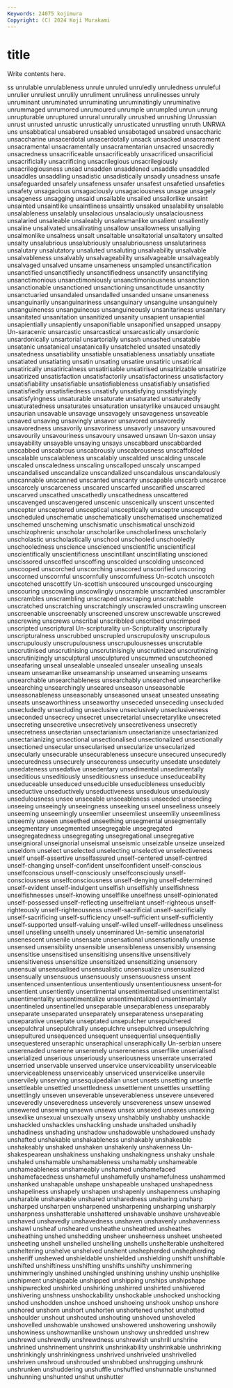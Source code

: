 ```yaml
---
Keywords: 24075 kojimura
Copyright: (C) 2024 Koji Murakami
---
```


# title

Write contents here.



ss
unrulable unrulableness unrule unruled unruledly unruledness unruleful unrulier unruliest unrulily
unruliment unruliness unrulinesses unruly unruminant unruminated unruminating unruminatingly unruminative unrummaged
unrumored unrumoured unrumple unrumpled unrun unrung unrupturable unruptured unrural unrurally
unrushed unrushing Unrussian unrust unrusted unrustic unrustically unrusticated unrustling unruth
UNRWA uns unsabbatical unsabered unsabled unsabotaged unsabred unsaccharic unsaccharine unsacerdotal
unsacerdotally unsack unsacked unsacrament unsacramental unsacramentally unsacramentarian unsacred unsacredly unsacredness
unsacrificeable unsacrificeably unsacrificed unsacrificial unsacrificially unsacrificing unsacrilegious unsacrilegiously unsacrilegiousness unsad
unsadden unsaddened unsaddle unsaddled unsaddles unsaddling unsadistic unsadistically unsadly unsadness
unsafe unsafeguarded unsafely unsafeness unsafer unsafest unsafetied unsafeties unsafety unsagacious
unsagaciously unsagaciousness unsage unsagely unsageness unsagging unsaid unsailable unsailed unsailorlike
unsaint unsainted unsaintlike unsaintliness unsaintly unsaked unsalability unsalable unsalableness unsalably
unsalacious unsalaciously unsalaciousness unsalaried unsaleable unsaleably unsalesmanlike unsalient unsaliently unsaline
unsalivated unsalivating unsallow unsallowness unsallying unsalmonlike unsalness unsalt unsaltable unsaltatorial
unsaltatory unsalted unsalty unsalubrious unsalubriously unsalubriousness unsalutariness unsalutary unsalutatory unsaluted
unsaluting unsalvability unsalvable unsalvableness unsalvably unsalvageability unsalvageable unsalvageably unsalvaged unsalved
unsame unsameness unsampled unsanctification unsanctified unsanctifiedly unsanctifiedness unsanctify unsanctifying unsanctimonious
unsanctimoniously unsanctimoniousness unsanction unsanctionable unsanctioned unsanctioning unsanctitude unsanctity unsanctuaried unsandaled
unsandalled unsanded unsane unsaneness unsanguinarily unsanguinariness unsanguinary unsanguine unsanguinely unsanguineness
unsanguineous unsanguineously unsanitariness unsanitary unsanitated unsanitation unsanitized unsanity unsapient unsapiential
unsapientially unsapiently unsaponifiable unsaponified unsapped unsappy Un-saracenic unsarcastic unsarcastical unsarcastically
unsardonic unsardonically unsartorial unsartorially unsash unsashed unsatable unsatanic unsatanical unsatanically
unsatcheled unsated unsatedly unsatedness unsatiability unsatiable unsatiableness unsatiably unsatiate unsatiated
unsatiating unsatin unsating unsatire unsatiric unsatirical unsatirically unsatiricalness unsatirisable unsatirised
unsatirizable unsatirize unsatirized unsatisfaction unsatisfactorily unsatisfactoriness unsatisfactory unsatisfiability unsatisfiable unsatisfiableness
unsatisfiably unsatisfied unsatisfiedly unsatisfiedness unsatisfy unsatisfying unsatisfyingly unsatisfyingness unsaturable unsaturate
unsaturated unsaturatedly unsaturatedness unsaturates unsaturation unsatyrlike unsauced unsaught unsaurian unsavable
unsavage unsavagely unsavageness unsaveable unsaved unsaving unsavingly unsavor unsavored unsavoredly
unsavoredness unsavorily unsavoriness unsavorly unsavory unsavoured unsavourily unsavouriness unsavoury unsawed
unsawn Un-saxon unsay unsayability unsayable unsaying unsays unscabbard unscabbarded unscabbed
unscabrous unscabrously unscabrousness unscaffolded unscalable unscalableness unscalably unscalded unscalding unscale
unscaled unscaledness unscaling unscalloped unscaly unscamped unscandalised unscandalize unscandalized unscandalous
unscandalously unscannable unscanned unscanted unscanty unscapable unscarb unscarce unscarcely unscarceness
unscared unscarfed unscarified unscarred unscarved unscathed unscathedly unscathedness unscattered unscavenged
unscavengered unscenic unscenically unscent unscented unscepter unsceptered unsceptical unsceptically unsceptre
unsceptred unscheduled unschematic unschematically unschematised unschematized unschemed unscheming unschismatic unschismatical
unschizoid unschizophrenic unscholar unscholarlike unscholarliness unscholarly unscholastic unscholastically unschool unschooled
unschooledly unschooledness unscience unscienced unscientific unscientifical unscientifically unscientificness unscintillant unscintillating
unscioned unscissored unscoffed unscoffing unscolded unscolding unsconced unscooped unscorched unscorching
unscored unscorified unscoring unscorned unscornful unscornfully unscornfulness Un-scotch unscotch unscotched
unscottify Un-scottish unscoured unscourged unscourging unscouring unscowling unscowlingly unscramble unscrambled
unscrambler unscrambles unscrambling unscraped unscraping unscratchable unscratched unscratching unscratchingly unscrawled
unscrawling unscreen unscreenable unscreenably unscreened unscrew unscrewable unscrewed unscrewing unscrews
unscribal unscribbled unscribed unscrimped unscripted unscriptural Un-scripturality un-Scripturality unscripturally unscripturalness
unscrubbed unscrupled unscrupulosity unscrupulous unscrupulously unscrupulousness unscrupulousnesses unscrutable unscrutinised unscrutinising
unscrutinisingly unscrutinized unscrutinizing unscrutinizingly unsculptural unsculptured unscummed unscutcheoned unseafaring unseal
unsealable unsealed unsealer unsealing unseals unseam unseamanlike unseamanship unseamed unseaming
unseams unsearchable unsearchableness unsearchably unsearched unsearcherlike unsearching unsearchingly unseared unseason
unseasonable unseasonableness unseasonably unseasoned unseat unseated unseating unseats unseaworthiness unseaworthy
unseceded unseceding unsecluded unsecludedly unsecluding unseclusive unseclusively unseclusiveness unseconded unsecrecy
unsecret unsecretarial unsecretarylike unsecreted unsecreting unsecretive unsecretively unsecretiveness unsecretly unsecretness
unsectarian unsectarianism unsectarianize unsectarianized unsectarianizing unsectional unsectionalised unsectionalized unsectionally unsectioned
unsecular unsecularised unsecularize unsecularized unsecularly unsecurable unsecurableness unsecure unsecured unsecuredly
unsecuredness unsecurely unsecureness unsecurity unsedate unsedately unsedateness unsedative unsedentary unsedimental
unsedimentally unseditious unseditiously unseditiousness unseduce unseduceability unseduceable unseduced unseducible unseducibleness
unseducibly unseductive unseductively unseductiveness unsedulous unsedulously unsedulousness unsee unseeable unseeableness
unseeded unseeding unseeing unseeingly unseeingness unseeking unseel unseeliness unseely unseeming
unseemingly unseemlier unseemliest unseemlily unseemliness unseemly unseen unseethed unseething unsegmental
unsegmentally unsegmentary unsegmented unsegregable unsegregated unsegregatedness unsegregating unsegregational unsegregative unseignioral
unseignorial unseismal unseismic unseizable unseize unseized unseldom unselect unselected unselecting
unselective unselectiveness unself unself-assertive unselfassured unself-centered unself-centred unself-changing unself-confident unselfconfident
unself-conscious unselfconscious unself-consciously unselfconsciously unself-consciousness unselfconsciousness unself-denying unself-determined unself-evident unself-indulgent
unselfish unselfishly unselfishness unselfishnesses unself-knowing unselflike unselfness unself-opinionated unself-possessed unself-reflecting
unselfreliant unself-righteous unself-righteously unself-righteousness unself-sacrificial unself-sacrificially unself-sacrificing unself-sufficiency unself-sufficient unself-sufficiently
unself-supported unself-valuing unself-willed unself-willedness unseliness unsell unselling unselth unsely unseminared
Un-semitic unsenatorial unsenescent unsenile unsensate unsensational unsensationally unsense unsensed unsensibility
unsensible unsensibleness unsensibly unsensing unsensitise unsensitised unsensitising unsensitive unsensitively unsensitiveness
unsensitize unsensitized unsensitizing unsensory unsensual unsensualised unsensualistic unsensualize unsensualized unsensually
unsensuous unsensuously unsensuousness unsent unsentenced unsententious unsententiously unsententiousness unsent-for unsentient
unsentiently unsentimental unsentimentalised unsentimentalist unsentimentality unsentimentalize unsentimentalized unsentimentally unsentineled unsentinelled
unseparable unseparableness unseparably unseparate unseparated unseparately unseparateness unseparating unseparative unseptate
unseptated unsepulcher unsepulchered unsepulchral unsepulchrally unsepulchre unsepulchred unsepulchring unsepultured unsequenced
unsequent unsequential unsequentially unsequestered unseraphic unseraphical unseraphically Un-serbian unsere unserenaded
unserene unserenely unsereneness unserflike unserialised unserialized unserious unseriously unseriousness unserrate
unserrated unserried unservable unserved unservice unserviceability unserviceable unserviceableness unserviceably unserviced
unservicelike unservile unservilely unserving unsesquipedalian unset unsets unsetting unsettle unsettleable
unsettled unsettledness unsettlement unsettles unsettling unsettlingly unseven unseverable unseverableness unsevere
unsevered unseveredly unseveredness unseverely unsevereness unsew unsewed unsewered unsewing unsewn
unsews unsex unsexed unsexes unsexing unsexlike unsexual unsexually unsexy unshabbily
unshabby unshackle unshackled unshackles unshackling unshade unshaded unshadily unshadiness unshading
unshadow unshadowable unshadowed unshady unshafted unshakable unshakableness unshakably unshakeable unshakeably
unshaked unshaken unshakenly unshakenness Un-shakespearean unshakiness unshaking unshakingness unshaky unshale
unshaled unshamable unshamableness unshamably unshameable unshameableness unshameably unshamed unshamefaced unshamefacedness
unshameful unshamefully unshamefulness unshammed unshanked unshapable unshape unshapeable unshaped unshapedness
unshapeliness unshapely unshapen unshapenly unshapenness unshaping unsharable unshareable unshared unsharedness
unsharing unsharp unsharped unsharpen unsharpened unsharpening unsharping unsharply unsharpness unshatterable
unshattered unshavable unshave unshaveable unshaved unshavedly unshavedness unshaven unshavenly unshavenness
unshawl unsheaf unsheared unsheathe unsheathed unsheathes unsheathing unshed unshedding unsheer
unsheerness unsheet unsheeted unsheeting unshell unshelled unshelling unshells unshelterable unsheltered
unsheltering unshelve unshelved unshent unshepherded unshepherding unsheriff unshewed unshieldable unshielded
unshielding unshift unshiftable unshifted unshiftiness unshifting unshifts unshifty unshimmering unshimmeringly
unshined unshingled unshining unshiny unship unshiplike unshipment unshippable unshipped unshipping
unships unshipshape unshipwrecked unshirked unshirking unshirred unshirted unshivered unshivering unshness
unshockability unshockable unshocked unshocking unshod unshodden unshoe unshoed unshoeing unshook
unshop unshore unshored unshorn unshort unshorten unshortened unshot unshotted unshoulder
unshout unshouted unshouting unshoved unshoveled unshovelled unshowable unshowed unshowered unshowering
unshowily unshowiness unshowmanlike unshown unshowy unshredded unshrew unshrewd unshrewdly unshrewdness
unshrewish unshrill unshrine unshrined unshrinement unshrink unshrinkability unshrinkable unshrinking unshrinkingly
unshrinkingness unshrived unshriveled unshrivelled unshriven unshroud unshrouded unshrubbed unshrugging unshrunk
unshrunken unshuddering unshuffle unshuffled unshunnable unshunned unshunning unshunted unshut unshutter
